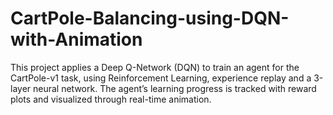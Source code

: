 # CartPole-Balancing-using-DQN-with-Animation
This project applies a Deep Q-Network (DQN) to train an agent for the CartPole-v1 task, using Reinforcement Learning, experience replay and a 3-layer neural network. The agent’s learning progress is tracked with reward plots and visualized through real-time animation.
